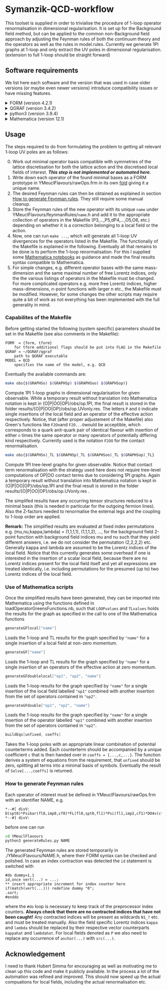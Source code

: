 # Symanzik-QCD-workflow

This toolset is supplied in order to trivialise the procedure of 1-loop operator
renormalisation in dimensional regularisation. It is set up for the Background
field method, but can be applied to the common non-Background field approach by
adjusting the Feynman rules of both the continuum theory and the operators as
well as the rules in model.rules. Currently we generate 1PI graphs at 1-loop and
only extract the UV poles in dimensional regularisation. (extension to full
1-loop should be straight forward)


## Software requirements

We list here each software and the version that was used in case older versions
(or maybe even newer versions) introduce compatibility issues or have missing
features.

<details>
<summary>FORM (version 4.2.1)</summary>

https://github.com/vermaseren/form
</details>

<details>
<summary>QGRAF (version 3.4.2)</summary>

http://cfif.ist.utl.pt/~paulo/qgraf.html

Must be compiled with `maxdeg=7` rather than `maxdeg=6` due to 7-point vertices
when counting the anchor field for the mass-dimension 6 operators used in the
effective action.
</details>

<details>
<summary>python3 (version 3.9.4)</summary>

https://www.python.org/
</details>

<details>
<summary>Mathematica (version 12.1)</summary>

https://www.wolfram.com/mathematica/
</details>

## Usage

The steps required to do from formulating the problem to getting all relevant
1-loop UV poles are as follows:

0. Work out minimal operator basis compatible with symmetries of the lattice
discretisation for both the lattice action and the discretised local fields
of interest. ***This step is not implemented or automated here.***
1. Write down each operator of the found minimal bases as a FORM prototype
in YMeuclFlavours/rawOps.frm in its own [fold](https://www.nikhef.nl/~form/maindir/documentation/reference/online/online.html#SECTION004340000000000000000)
giving it a unique name.
2. The desired Feynman rules can then be obtained as explained in section
[How to generate Feynman rules](#how-to-generate-feynman-rules). They still
require some manual cleanup.
3. Store the Feynman rules of the new operator with its unique `name` under
YMeuclFlavours/feynmanRules/`name`.h and add it to the appropriate collection
of operators in the Makefile (P3,...,P5,dP4,...,O5,O6, etc.) depending on
whether it is a correction belonging to a local field or the action.
4. Now, one can run `make ...`, which will generate all 1-loop UV divergences
for the operators listed in the Makefile. The functionaliy of the Makefile is
explained in the following. Eventually all that remains to be done is to perform
the 1-loop renormalisation. For this I supplied some
[Mathematica notebooks](#use-of-Mathematica-scripts) as guidance and made the
final results syntax compatible to Mathematica.
5. For simple changes, e.g. different operator bases with the same 
mass-dimension and the same maximal number of free Lorentz indices, only the
the various listings of operators in the Makefile must be changed. For more
complicated operators e.g. more free Lorentz indices, higher mass-dimensions,
n-point functions with larger n etc., the Makefile must be modified. However,
for some changes the other scripts may require quite a bit of work as not
everything has been implemented with the full generality in mind.


### Capabilites of the Makefile

Before getting started the following (system specific) parameters should be set
in the Makefile (see also comments in the Makefile):

```
FORM  = {form, tform}
    for tform additional flags should be put into FLAG in the Makefile
QGRAF = ~/QGRAF/qgraf
    path to QGRAF executable
MODEL = QCD
    specifies the name of the model, e.g. QCD
```

Eventually the available commands are:

```bash
make obs{$(GRAPHSo) $(GRAPHSp) $(GRAPHSoo) $(GRAPHSop)}
```
   Compute 1PI 1-loop graphs in dimensional regularisation for given observable.
   While a temporary result without translation into Mathematica notation is
   kept in {O|P|OO|OP}/obs/op.1PI, the final result is stored in the folder
   results/{O|P|OO|OP}/obs/op.UVonly.res. The letters `P` and `O` indicate
   single insertions of the local field and an operator of the effective action
   respectively. Notice, that (after proper adjustement of the Makefile) also
   Green's functions like `F2On`and `F2O...O`would be acceptible, which
   corresponds to a quark anit-quark pair of identical flavour with insertion of
   either `n` times the same operator or many operators of potentially differing
   kind respectively. Currently used is the notation `F2OO` for the contact
   renormalisation.
   

```bash
make obs{$(GRAPHSo)_TL $(GRAPHSp)_TL $(GRAPHSoo)_TL $(GRAPHSop)_TL}
```
   Compute 1PI tree-level graphs for given observable. Notice that contact term
   renormalisation with the strategy used here does not require tree-level
   computations of OP|OO contact terms due to considering 1PI graphs.
   Again a temporary result without translation into Mathematica notation is
   kept in {O|P|OO|OP}/obs/op.1PI and the final result is stored in the folder
   results/{O|P|OO|OP}/obs/op.UVonly.res .

   The simplifed results have any occurring tensor structures reduced to a
   minimal basis (this is needed in particular for the outgoing fermion lines).
   Also the Z-factors needed to renormalise the external legs and the coupling
   to 1-loop order are applied.


**Remark:** The simplified results are evaluated at fixed index permutations 
e.g. (mu,nu,kappa,lambda) = (1,1,1,1), (1,1,1,2), ..., for the background
field 2-point function with background field indices mu and nu such that they
yield different answers, i.e. we do not consider the permutation (2,2,2,2) etc.
Generally kappa and lambda are assumed to be the Lorentz indices of the local
field. Notice that this currently generates some overhead if one is interested
in the insertion of a scalar local field, because there are no Lorentz indices
present for the local field itself and yet all expressions are treated
identically, i.e. including permutations for the presumed (up to) two Lorentz
indices of the local field.


### Use of Mathematica scripts

Once the simplified results have been generated, they can be imported into
Mathematica using the functions defined in loadOperatorGreensFunctions.nb, such
that `LOOPvalues` and `TLvalues` holds the results for the graph as specified in
the call to one of the Mathematica functions


```Mathematica
generateGFlocal["name"]
```
Loads the 1-loop and TL results for the graph specified by `"name"` for a single
insertion of a local field at non-zero momentum.


```Mathematica
generateGF["name"]
```
Loads the 1-loop and TL results for the graph specified by `"name"` for a single
insertion of an operators of the effective action at zero momentum.


```Mathematica
generateGFdoublelocal["op1", "op2", "name"]
```
Loads the 1-loop results for the graph specified by `"name"` for a single
insertion of the local field labelled `"op1"` combined with another insertion
from the set of operators contained in `"op2"`.

```Mathematica
generateGFdouble["op1", "op2", "name"]
```
Loads the 1-loop results for the graph specified by `"name"` for a single
insertion of the operator labelled `"op1"` combined with another insertion from
the set of operators contained in `"op2"`.

```Mathematica
buildEqs[unfixed, coeffs]
```
Takes the 1-loop poles with an appropriate linear combination of potential
counterterms added. Each counterterm should be accompanied by a unique
coefficient `c` that is then handed over in `coeffs = {...,c,...}`. The function
derives a system of equations from the requirement, that `unfixed` should be
zero, splitting all terms into a minimal basis of symbols. Eventually the result
of `Solve[...,coeffs]` is returned.


### How to generate Feynman rules

Each operator of interest must be defined in YMeuclFlavours/rawOps.frm with
an identifier NAME, e.g.
```form
*--#[ divV:
D(spt0)*Psibar(fl0,imp0,cf0)*FL(fl0,spt0,fl1)*Psi(fl1,imp2,cf1)*DO4v(cf0,cf1)
*--#] divV:
```
before one can run
```bash
cd YMeuclFlavours
python3 generateRules.py NAME
```

The generated Feynman rules are stored temporarily in ./YMeuclFlavours/NAME.h,
where their FORM syntax can be checked and polished. In case an index
contraction was detected the `id` statement is switched with
```form
#do dummy=1,1
id,once vert(...) = ...;
** insert appropriate increment for index counter here
if(match(vert(...))) redefine dummy "0";
.sort;
#enddo
```
where the `#do` loop is necessary to keep track of the preprocessor index
counters. **Always check that there are no contracted indices that have not been
caught!** Any contracted indices will be present as wildcards `N1_?` etc. and
must be treated manually. Also the field specific Lorentz indices `kappa` and
`lambda` should be replaced by their respective vector counterparts `kappahat`
and `lambdahat`. For local fields denoted as `P` we also need to replace any
occurrence of `anchor(...)` with `src(...)`.


## Acknowledgement

I need to thank Hubert Simma for encouraging as well as motivating me to
clean up this code and make it publicly available. In the process a lot of the
automation was refined and improved. This should now speed up the actual
compuations for local fields, including the actual renormalisation etc.
